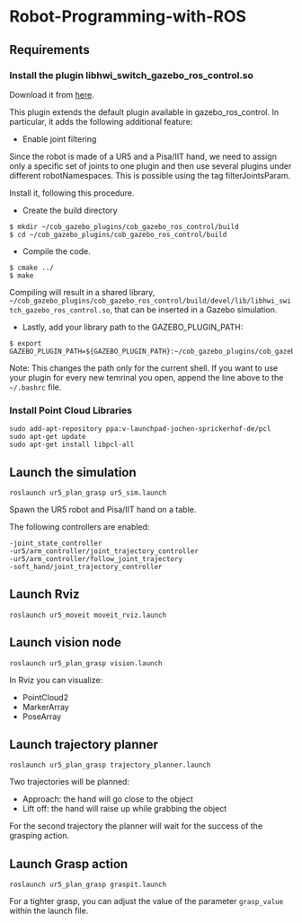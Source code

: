 # Robot-Programming-with-ROS

## Requirements

  ### Install the plugin libhwi_switch_gazebo_ros_control.so
  
  Download it from [here](https://github.com/ipa320/cob_gazebo_plugins/tree/kinetic_dev/cob_gazebo_ros_control).

This plugin extends the default plugin available in gazebo_ros_control. In particular, it adds the following additional feature:

- Enable joint filtering

Since the robot is made of a UR5 and a Pisa/IIT hand, we need to assign only a specific set of joints to one plugin and then use several plugins under different robotNamespaces. This is possible using the tag filterJointsParam.

  Install it, following this procedure.
  
  - Create the build directory
```
$ mkdir ~/cob_gazebo_plugins/cob_gazebo_ros_control/build
$ cd ~/cob_gazebo_plugins/cob_gazebo_ros_control/build
```
- Compile the code.
```
$ cmake ../
$ make
```
Compiling will result in a shared library,  ` ~/cob_gazebo_plugins/cob_gazebo_ros_control/build/devel/lib/libhwi_switch_gazebo_ros_control.so`, that can be inserted in a Gazebo simulation.

- Lastly, add your library path to the GAZEBO_PLUGIN_PATH:
```
$ export GAZEBO_PLUGIN_PATH=${GAZEBO_PLUGIN_PATH}:~/cob_gazebo_plugins/cob_gazebo_ros_control/build/devel/lib/

```
Note: This changes the path only for the current shell. If you want to use your plugin for every new temrinal you open, append the line above to the `~/.bashrc` file.


  ### Install Point Cloud Libraries

```
sudo add-apt-repository ppa:v-launchpad-jochen-sprickerhof-de/pcl
sudo apt-get update
sudo apt-get install libpcl-all
```

## Launch the simulation

```
roslaunch ur5_plan_grasp ur5_sim.launch 
```
Spawn the UR5 robot and Pisa/IIT hand on a table.

The following controllers are enabled:
```
-joint_state_controller
-ur5/arm_controller/joint_trajectory_controller
-ur5/arm_controller/follow_joint_trajectory
-soft_hand/joint_trajectory_controller
```
## Launch Rviz

```
roslaunch ur5_moveit moveit_rviz.launch
```

## Launch vision node

```
roslaunch ur5_plan_grasp vision.launch 
```
In Rviz you can visualize:
  - PointCloud2 
  - MarkerArray
  - PoseArray 

## Launch trajectory planner

```
roslaunch ur5_plan_grasp trajectory_planner.launch 
```
Two trajectories will be planned: 
- Approach: the hand will go close to the object
- Lift off: the hand will raise up while grabbing the object

For the second trajectory the planner will wait for the success of the grasping action.

## Launch Grasp action

```
roslaunch ur5_plan_grasp graspit.launch 
```
For a tighter grasp, you can adjust the value of the parameter `grasp_value` within the launch file.
